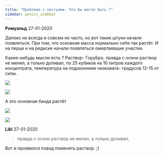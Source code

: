 ```yaml
---
title: "Проблема с листьями. Что бы могло быть ?"
sidebar: ponics_sidebar
---
```


**Ромуальд** 27-01-2020

Далеко не всегда и совсем не часто, но вот такие штуки начали появляться. При том, что основная масса нормально себе так растёт. И на перце и на редиске начали появляться омертвевшие участки.

Какие-нибудь мысли есть ? Раствор- ГоруБро, правда с осени раствор не менял, а только доливал, по 25 кубиков на 10 литров каждого концентрата, температура на подоконнике низковата- градусов 12-15 от силы.

![](https://i.postimg.cc/Kk11xkmD/IMG-20200125-154147.jpg)

![](https://i.postimg.cc/pynmSFG2/IMG-20200127-100937.jpg)

А это основная банда растёт

![](https://i.postimg.cc/PNZqykJJ/IMG-20200127-101003.jpg)

![](https://i.postimg.cc/zydDvztt/IMG-20200127-101013.jpg)


**Likl** 27-01-2020

> правда с осени раствор не менял, а только доливал,

Вот и проявился повод поменять раствор. ;)


